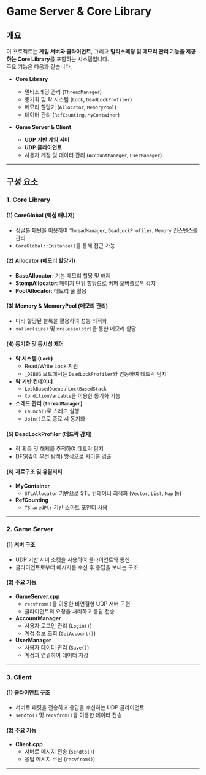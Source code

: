 # Game Server & Core Library

## 개요
이 프로젝트는 **게임 서버와 클라이언트**, 그리고 **멀티스레딩 및 메모리 관리 기능을 제공하는 Core Library**를 포함하는 시스템입니다.  
주요 기능은 다음과 같습니다.

- **Core Library**
  - 멀티스레딩 관리 (`ThreadManager`)
  - 동기화 및 락 시스템 (`Lock`, `DeadLockProfiler`)
  - 메모리 할당기 (`Allocator`, `MemoryPool`)
  - 데이터 관리 (`RefCounting`, `MyContainer`)

- **Game Server & Client**
  - **UDP 기반 게임 서버**
  - **UDP 클라이언트**
  - 사용자 계정 및 데이터 관리 (`AccountManager`, `UserManager`)

---

## 구성 요소

### 1. Core Library
#### (1) CoreGlobal (핵심 매니저)
- 싱글톤 패턴을 이용하여 `ThreadManager`, `DeadLockProfiler`, `Memory` 인스턴스를 관리
- `CoreGlobal::Instance()`를 통해 접근 가능

#### (2) Allocator (메모리 할당기)
- **BaseAllocator**: 기본 메모리 할당 및 해제
- **StompAllocator**: 페이지 단위 할당으로 버퍼 오버플로우 감지
- **PoolAllocator**: 메모리 풀 활용

#### (3) Memory & MemoryPool (메모리 관리)
- 미리 할당된 블록을 활용하여 성능 최적화
- `xalloc(size)` 및 `xrelease(ptr)`을 통한 메모리 할당

#### (4) 동기화 및 동시성 제어
- **락 시스템 (`Lock`)**
  - Read/Write Lock 지원
  - `_DEBUG` 모드에서는 `DeadLockProfiler`와 연동하여 데드락 탐지
- **락 기반 컨테이너**
  - `LockBasedQueue` / `LockBasedStack`
  - `ConditionVariable`을 이용한 동기화 기능
- **스레드 관리 (`ThreadManager`)**
  - `Launch()`로 스레드 실행
  - `Join()`으로 종료 시 동기화

#### (5) DeadLockProfiler (데드락 감지)
- 락 획득 및 해제를 추적하여 데드락 탐지
- DFS(깊이 우선 탐색) 방식으로 사이클 검출

#### (6) 자료구조 및 유틸리티
- **MyContainer**
  - `STLAllocator` 기반으로 STL 컨테이너 최적화 (`Vector`, `List`, `Map` 등)
- **RefCounting**
  - `TSharedPtr` 기반 스마트 포인터 사용

---

### 2. Game Server
#### (1) 서버 구조
- UDP 기반 서버 소켓을 사용하여 클라이언트와 통신
- 클라이언트로부터 메시지를 수신 후 응답을 보내는 구조

#### (2) 주요 기능
- **GameServer.cpp**
  - `recvfrom()`을 이용한 비연결형 UDP 서버 구현
  - 클라이언트의 요청을 처리하고 응답 전송
- **AccountManager**
  - 사용자 로그인 관리 (`Login()`)
  - 계정 정보 조회 (`GetAccount()`)
- **UserManager**
  - 사용자 데이터 관리 (`Save()`)
  - 계정과 연결하여 데이터 저장

---

### 3. Client
#### (1) 클라이언트 구조
- 서버로 패킷을 전송하고 응답을 수신하는 UDP 클라이언트
- `sendto()` 및 `recvfrom()`을 이용한 데이터 전송

#### (2) 주요 기능
- **Client.cpp**
  - 서버로 메시지 전송 (`sendto()`)
  - 응답 메시지 수신 (`recvfrom()`)

---
